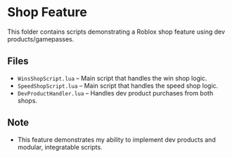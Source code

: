 # Shop Feature

This folder contains scripts demonstrating a Roblox shop feature using dev products/gamepasses.

## Files

- `WinsShopScript.lua` – Main script that handles the win shop logic.
- `SpeedShopScript.lua` – Main script that handles the speed shop logic.
- `DevProductHandler.lua` – Handles dev product purchases from both shops.

## Note

- This feature demonstrates my ability to implement dev products and modular, integratable scripts.
